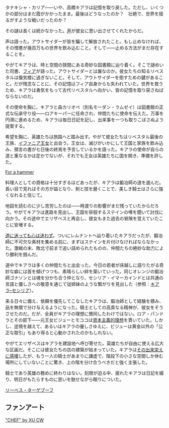 <!-- title: タナキシャ・カリア -->
<!-- status: 生存 -->

タナキシャ・カリア——いや、高橋キアラは記憶を取り戻した。ただし、いくつかの部分はまだ霞がかかったまま。最後はどうなったのか？　壮絶で、世界を揺るがすような戦いだったのか？

その謎は長くは続かなかった。[声](https://youtu.be/5pgqtkxazUo?t=471)が彼女に思い出させてくれたからだ。

声は語った。アウトサイダーが皆を騙して解放されたこと。もし止めなければ、その憎悪が幾百万もの世界を飲み込むこと。そして——止める方法がまだ存在することを。

やがてキアラは、時と空間の狭間にある奇妙な図書館に辿り着く。そこで謎めいた司書、[フィア](https://youtu.be/5pgqtkxazUo?t=753)が語った。アウトサイダーとは誰なのか。彼女たちの知るリベスタルは蜃気楼に過ぎないこと。そして、アウトサイダーを倒すための鍵があること。だが残念なことに、その記憶はフィア自身からも失われていた。世界を救うため、キアラは勇気をもって古代リベスタルへ向かい、皆の記憶を取り戻さねばならないのだ。

その使命を胸に、キアラと森カリオペ（別名モーダン・ラムゼイ）は図書館の正式な伝承守り役——ロアキーパーに任命され、仲間たちに使命を伝えた。万事を円滑に進めるため、キアラは毎日日記を記し、出来事を一つも取りこぼさぬよう提案する。

希望を胸に、英雄たちは旅路へと踏み出す。やがて彼女たちはリベスタル最後の王族、[イファニア王女](https://youtu.be/5pgqtkxazUo?t=1374)と出会う。王女は、滅びがいかにして王国と家族を飲み込み、預言の書が七日後の終焉を予言しているかを語った。キアラの使命が自らの道と重なるかは定かでないが、それでも王女は英雄たちに国を開き、準備を許した。

[For a hammer](#embed:https://youtu.be/5pgqtkxazUo?t=1876)

料理人としての資格は十分すぎるほどあったが、キアラは鍛冶師の道を選んだ。長い目で見ればその方が益となり、剣と技を磨くことで、美しき騎士はさらに強くなれると信じて。

地図を読むのに少し苦労したのは——時渡りの影響がまだ残っていたからだろう。やがてキアラは進路を見出し、王国を徘徊するステインの噂を聞いて討伐に向かう。その途中でエリザベスと再会し、彼女もまた過去の冒険を覚えていたことに安堵する。

[道に迷っても心は迷わず](https://youtu.be/5pgqtkxazUo?t=2908)。ついにレムナントへ辿り着いたキアラだったが、鍛冶師に不可欠な素材を集める前に、まずはステインを片付けなければならなかった。激戦の末、敗北寸前まで追い詰められたものの、仲間たちの絶妙な助力により勝利を掴んだ。

道中でキアラは多くの仲間たちと出会った。今日の若者が床越しに語りたがる奇妙な癖には首を傾げつつも、素晴らしい絆を築いていった。同じオレンジの鍛冶師ゴナソンとは魂を分かち合う仲となり、セシリア・イマーカインドとは共通の言語と優しさへの敬意を通じて従姉妹のような繋がりを見出した（参照：[キアラ–セシリア](#edge:cecilia-kiara)）。

来る日々に備え、依頼を優先してこなしたキアラは、鍛冶師として経験を積み、品を無償で分け与えるようになった。騎士としての高貴なる精神が、彼女をそうさせたのだ。だが、全員がキアラの理想に賛同したわけではない。ロア・パンドラとその部下——元王女ビジューとモココは[資本主義的理想](https://youtu.be/5pgqtkxazUo?t=9621)を貫いていた。しかし、逆境を越えて、あるいはキアラの優しさゆえに、ビジューは黄金以外の「公正な取引」もあり得ると心動かされたのかもしれない。

やがてエリザベスはキアラを建設地へ呼び寄せた。英雄たちが自由に使える広大な区画だ。そこには彼女たちの店の建築が始まっていた。キアラは[その出来栄えに感嘆](https://www.youtube.com/live/5pgqtkxazUo?si=7diOGxuprXPr80Zl&t=11622)したが、もう一人の騎士があまりに謙虚で、階段下の小さな空間しか休む場所にしていないことに驚き、上の階を分け合うべきだと強く主張した。

騎士であり英雄の務めに終わりはない。刻限が迫る中、疲れたキアラは日記を綴り、明日がもたらすものに思いを馳せながら眠りについた。

[リーベス・ターゲブーフ](#embed:https://www.youtube.com/live/5pgqtkxazUo?si=o9cCRFjDiz3cwnjr&t=13675)

## ファンアート

["CHEF" by XU CW](https://x.com/2H2xO2is2H2O/status/1921125232099651645)

<!-- calli -->
